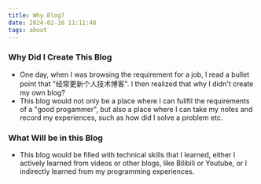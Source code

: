 ```yaml
---
title: Why Blog?
date: 2024-02-16 11:11:48
tags: about
---
```


### Why Did I Create This Blog
- One day, when I was browsing the requirement for a job, I read a bullet point that "经常更新个人技术博客". I then realized that why I didn't create my own blog?
- This blog would not only be a place where I can fullfil the requirements of a "good progammer", but also a place where I can take my notes and record my experiences, such as how did I solve a problem etc.

### What Will be in this Blog
- This blog would be filled with technical skills that I learned, either I actively learned from videos or other blogs, like Bilibili or Youtube, or I indirectly learned from my programming experiences.
